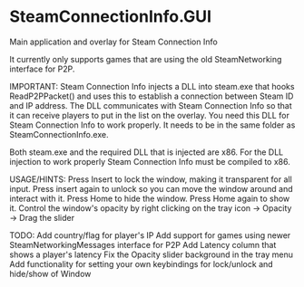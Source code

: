 # SteamConnectionInfo.GUI
Main application and overlay for Steam Connection Info

It currently only supports games that are using the old SteamNetworking interface for P2P.

IMPORTANT:
Steam Connection Info injects a DLL into steam.exe that hooks ReadP2PPacket() and uses this to establish a connection between Steam ID and IP address. 
The DLL communicates with Steam Connection Info so that it can receive players to put in the list on the overlay.
You need this DLL for Steam Connection Info to work properly. It needs to be in the same folder as SteamConnectionInfo.exe.

Both steam.exe and the required DLL that is injected are x86.
For the DLL injection to work properly Steam Connection Info must be compiled to x86.

USAGE/HINTS:
Press Insert to lock the window, making it transparent for all input. Press insert again to unlock so you can move the window around and interact with it.
Press Home to hide the window. Press Home again to show it.
Control the window's opacity by right clicking on the tray icon -> Opacity -> Drag the slider

TODO:
Add country/flag for player's IP
Add support for games using newer SteamNetworkingMessages interface for P2P
Add Latency column that shows a player's latency
Fix the Opacity slider background in the tray menu
Add functionality for setting your own keybindings for lock/unlock and hide/show of Window
 


